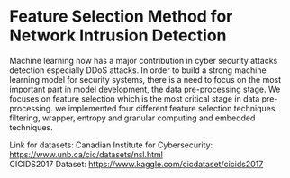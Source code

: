 # Feature Selection Method for Network Intrusion Detection
Machine learning now has a major contribution in cyber security attacks detection especially DDoS attacks. In order to build a strong machine learning model for security systems, there is a need to focus on the most important part in model development, the data pre-processing stage. 
We focuses on feature selection which is the most critical stage in data pre-processing. we implemented four different feature selection techniques: filtering, wrapper, entropy and granular computing and embedded techniques.

Link for datasets: 
Canadian Institute for Cybersecurity: https://www.unb.ca/cic/datasets/nsl.html <br />
CICIDS2017 Dataset: https://www.kaggle.com/cicdataset/cicids2017 
